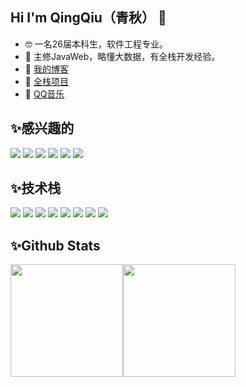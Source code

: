 ## Hi I'm QingQiu（青秋） 👋

- 🤓 一名26届本科生，软件工程专业。
- 📖 主修JavaWeb，略懂大数据，有全栈开发经验。
- 🔖 [我的博客](https://blog.csdn.net/qq_73181349)
- 🎊 [全栈项目](http://aigeek.icu)
- 🤖 [QQ音乐](https://c6.y.qq.com/base/fcgi-bin/u?__=g191QBc0TmaI)


## ✨感兴趣的
 ![](https://img.shields.io/badge/AIGC-FFFFFF?style=for-the-badge)
 ![](https://img.shields.io/badge/移动端开发-FFFFFF?style=for-the-badge)
 ![](https://img.shields.io/badge/应用出海-FFFFFF?style=for-the-badge)
 ![](https://img.shields.io/badge/跨境电商-FFFFFF?style=for-the-badge)
 ![](https://img.shields.io/badge/创业-FFFFFF?style=for-the-badge)
 ![](https://img.shields.io/badge/自媒体-FFFFFF?style=for-the-badge)
 
  

## ✨技术栈
 ![](https://img.shields.io/badge/Java-000000?style=plastic&logo=java&logoColor=FE5F50)
 ![](https://img.shields.io/badge/spring-000000?style=plastic&logo=spring&logoColor=2AF598)
 ![](https://img.shields.io/badge/nextjs-000000?style=plastic&logo=nextdotjs&logoColor=white)
 ![](https://img.shields.io/badge/typescript-000000?style=plastic&logo=typescript&logoColor=0093E9)
 ![](https://img.shields.io/badge/antdesign-000000?style=plastic&logo=antdesign&logoColor=52ACFF)
 ![](https://img.shields.io/badge/React-000000?style=plastic&logo=React&logoColor=green)
 ![](https://img.shields.io/badge/umi-000000?style=plastic&logo=umami&logoColor=08AEEA)
![](https://img.shields.io/badge/hadoop-000000?style=plastic&logo=apachehadoop&logoColor=yellow)

## ✨Github Stats
<img align="" height="180px" src="https://github-readme-stats.vercel.app/api?username=QingQiuGeek&show_icons=true&count_private=true&include_all_commits=true&hide_title=true&line_height=21&bg_color=0,EC6C6C,FFD479,FFFC79,73FA79&theme=graywhite&locale=cn"/><img align="" height="180px" src="https://github-readme-stats.vercel.app/api/top-langs/?username=QingQiuGeek&hide_title=true&hide_border=true&layout=compact&bg_color=0,73FA79,73FDFF,D783FF&theme=graywhite&locale=cn"/>
